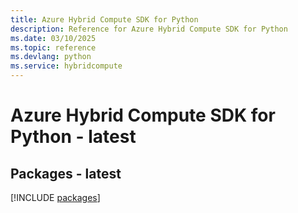 ```yaml
---
title: Azure Hybrid Compute SDK for Python
description: Reference for Azure Hybrid Compute SDK for Python
ms.date: 03/10/2025
ms.topic: reference
ms.devlang: python
ms.service: hybridcompute
---
```

# Azure Hybrid Compute SDK for Python - latest
## Packages - latest
[!INCLUDE [packages](hybrid-compute-index.md)]